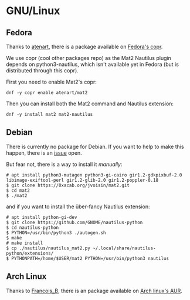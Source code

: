 # GNU/Linux

## Fedora

Thanks to [atenart](https://ack.tf/), there is a package available on
[Fedora's copr]( https://copr.fedorainfracloud.org/coprs/atenart/mat2/ ).

We use copr (cool other packages repo) as the Mat2 Nautilus plugin depends on
python3-nautilus, which isn't available yet in Fedora (but is distributed
through this copr).

First you need to enable Mat2's copr:

```
dnf -y copr enable atenart/mat2
```

Then you can install both the Mat2 command and Nautilus extension:

```
dnf -y install mat2 mat2-nautilus
```

## Debian

There is currently no package for Debian. If you want to help to make this
happen, there is an [issue](https://0xacab.org/jvoisin/mat2/issues/16) open.

But fear not, there is a way to install it *manually*:

```
# apt install python3-mutagen python3-gi-cairo gir1.2-gdkpixbuf-2.0 libimage-exiftool-perl gir1.2-glib-2.0 gir1.2-poppler-0.18
$ git clone https://0xacab.org/jvoisin/mat2.git
$ cd mat2
$ ./mat2
```

and if you want to install the über-fancy Nautilus extension:

```
# apt install python-gi-dev
$ git clone https://github.com/GNOME/nautilus-python
$ cd nautilus-python
$ PYTHON=/usr/bin/python3 ./autogen.sh
$ make
# make install
$ cp ./nautilus/nautilus_mat2.py ~/.local/share/nautilus-python/extensions/
$ PYTHONPATH=/home/$USER/mat2 PYTHON=/usr/bin/python3 nautilus
```

## Arch Linux

Thanks to [Francois_B](https://www.sciunto.org/), there is an package available on
[Arch linux's AUR](https://aur.archlinux.org/packages/mat2/).
